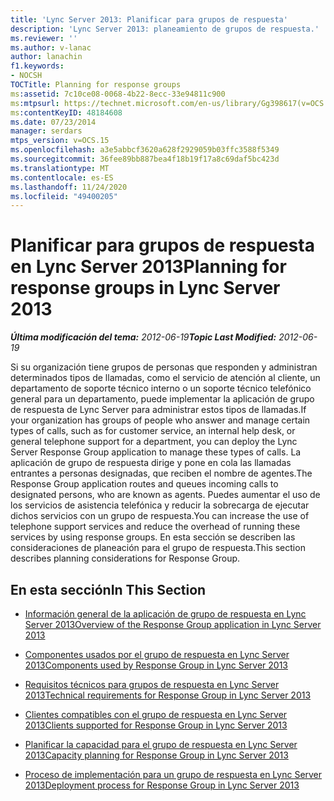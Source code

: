```yaml
---
title: 'Lync Server 2013: Planificar para grupos de respuesta'
description: 'Lync Server 2013: planeamiento de grupos de respuesta.'
ms.reviewer: ''
ms.author: v-lanac
author: lanachin
f1.keywords:
- NOCSH
TOCTitle: Planning for response groups
ms:assetid: 7c10ce08-0068-4b22-8ecc-33e94811c900
ms:mtpsurl: https://technet.microsoft.com/en-us/library/Gg398617(v=OCS.15)
ms:contentKeyID: 48184608
ms.date: 07/23/2014
manager: serdars
mtps_version: v=OCS.15
ms.openlocfilehash: a3e5abbcf3620a628f2929059b03ffc3588f5349
ms.sourcegitcommit: 36fee89bb887bea4f18b19f17a8c69daf5bc423d
ms.translationtype: MT
ms.contentlocale: es-ES
ms.lasthandoff: 11/24/2020
ms.locfileid: "49400205"
---
```

# <a name="planning-for-response-groups-in-lync-server-2013"></a><span data-ttu-id="fa054-103">Planificar para grupos de respuesta en Lync Server 2013</span><span class="sxs-lookup"><span data-stu-id="fa054-103">Planning for response groups in Lync Server 2013</span></span>

<div data-xmlns="http://www.w3.org/1999/xhtml">

<div class="topic" data-xmlns="http://www.w3.org/1999/xhtml" data-msxsl="urn:schemas-microsoft-com:xslt" data-cs="https://msdn.microsoft.com/">

<div data-asp="https://msdn2.microsoft.com/asp">



</div>

<div id="mainSection">

<div id="mainBody"><span data-ttu-id="fa054-104">

<span> </span></span><span class="sxs-lookup"><span data-stu-id="fa054-104">

<span> </span></span></span>

<span data-ttu-id="fa054-105">_**Última modificación del tema:** 2012-06-19_</span><span class="sxs-lookup"><span data-stu-id="fa054-105">_**Topic Last Modified:** 2012-06-19_</span></span>

<span data-ttu-id="fa054-106">Si su organización tiene grupos de personas que responden y administran determinados tipos de llamadas, como el servicio de atención al cliente, un departamento de soporte técnico interno o un soporte técnico telefónico general para un departamento, puede implementar la aplicación de grupo de respuesta de Lync Server para administrar estos tipos de llamadas.</span><span class="sxs-lookup"><span data-stu-id="fa054-106">If your organization has groups of people who answer and manage certain types of calls, such as for customer service, an internal help desk, or general telephone support for a department, you can deploy the Lync Server Response Group application to manage these types of calls.</span></span> <span data-ttu-id="fa054-107">La aplicación de grupo de respuesta dirige y pone en cola las llamadas entrantes a personas designadas, que reciben el nombre de agentes.</span><span class="sxs-lookup"><span data-stu-id="fa054-107">The Response Group application routes and queues incoming calls to designated persons, who are known as agents.</span></span> <span data-ttu-id="fa054-108">Puedes aumentar el uso de los servicios de asistencia telefónica y reducir la sobrecarga de ejecutar dichos servicios con un grupo de respuesta.</span><span class="sxs-lookup"><span data-stu-id="fa054-108">You can increase the use of telephone support services and reduce the overhead of running these services by using response groups.</span></span> <span data-ttu-id="fa054-109">En esta sección se describen las consideraciones de planeación para el grupo de respuesta.</span><span class="sxs-lookup"><span data-stu-id="fa054-109">This section describes planning considerations for Response Group.</span></span>

<div>

## <a name="in-this-section"></a><span data-ttu-id="fa054-110">En esta sección</span><span class="sxs-lookup"><span data-stu-id="fa054-110">In This Section</span></span>

  - [<span data-ttu-id="fa054-111">Información general de la aplicación de grupo de respuesta en Lync Server 2013</span><span class="sxs-lookup"><span data-stu-id="fa054-111">Overview of the Response Group application in Lync Server 2013</span></span>](lync-server-2013-overview-of-the-response-group-application.md)

  - [<span data-ttu-id="fa054-112">Componentes usados por el grupo de respuesta en Lync Server 2013</span><span class="sxs-lookup"><span data-stu-id="fa054-112">Components used by Response Group in Lync Server 2013</span></span>](lync-server-2013-components-used-by-response-group.md)

  - [<span data-ttu-id="fa054-113">Requisitos técnicos para grupos de respuesta en Lync Server 2013</span><span class="sxs-lookup"><span data-stu-id="fa054-113">Technical requirements for Response Group in Lync Server 2013</span></span>](lync-server-2013-technical-requirements-for-response-group.md)

  - [<span data-ttu-id="fa054-114">Clientes compatibles con el grupo de respuesta en Lync Server 2013</span><span class="sxs-lookup"><span data-stu-id="fa054-114">Clients supported for Response Group in Lync Server 2013</span></span>](lync-server-2013-clients-supported-for-response-group.md)

  - [<span data-ttu-id="fa054-115">Planificar la capacidad para el grupo de respuesta en Lync Server 2013</span><span class="sxs-lookup"><span data-stu-id="fa054-115">Capacity planning for Response Group in Lync Server 2013</span></span>](lync-server-2013-capacity-planning-for-response-group.md)

  - [<span data-ttu-id="fa054-116">Proceso de implementación para un grupo de respuesta en Lync Server 2013</span><span class="sxs-lookup"><span data-stu-id="fa054-116">Deployment process for Response Group in Lync Server 2013</span></span>](lync-server-2013-deployment-process-for-response-group.md)

<span data-ttu-id="fa054-117"></div>

</div>

<span> </span>

</div>

</div>

</span><span class="sxs-lookup"><span data-stu-id="fa054-117"></div>

</div>

<span> </span>

</div>

</div>

</span></span></div>


